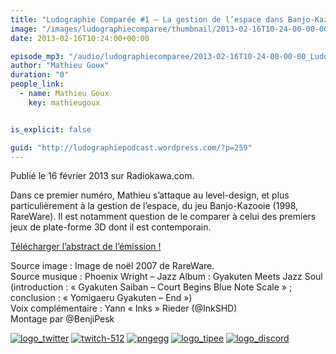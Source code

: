 ```yaml
---
title: "Ludographie Comparée #1 – La gestion de l’espace dans Banjo-Kazooie"
image: "/images/ludographiecomparee/thumbnail/2013-02-16T10-24-00-00-00_LudographieCompare1LagestiondelespacedansBanjoKazooie.jpg"
date: 2013-02-16T10:24:00+00:00

episode_mp3: "/audio/ludographiecomparee/2013-02-16T10-24-00-00-00_LudographieCompare1LagestiondelespacedansBanjoKazooie.mp3"
author: "Mathieu Goux"
duration: "0"
people_link: 
  - name: Mathieu Goux
    key: mathieugoux


is_explicit: false

guid: "http://ludographiepodcast.wordpress.com/?p=259"
---
```


<PodcastHeader/>

<!-- ECRIRE LA DESCRIPTION DE L'EPISODE SOUS CETTE LIGNE -->
<p>Publié le 16 février 2013 sur Radiokawa.com.</p>
<p>Dans ce premier numéro, Mathieu s’attaque au level-design, et plus particulièrement à la gestion de l’espace, du jeu Banjo-Kazooie (1998, RareWare). Il est notamment question de le comparer à celui des premiers jeux de plate-forme 3D dont il est contemporain.</p>
<p><a title="LC1-abstract" href="/resources/ludographiecomparee/2013-02-16T10-24-00-00-00_LudographieCompare1LagestiondelespacedansBanjoKazooie/lc1-abstract-1.pdf" rel="nofollow">Télécharger l’abstract de l’émission !</a></p>
<p></p>
<a href="" rel="nofollow"></a>
 
<p>Source image : Image de noël 2007 de RareWare.<br>
Source musique : Phoenix Wright – Jazz Album : Gyakuten Meets Jazz Soul (introduction : «&nbsp;Gyakuten Saiban – Court Begins Blue Note Scale&nbsp;» ; conclusion : «&nbsp;Yomigaeru Gyakuten – End&nbsp;»)<br>
Voix complémentaire : Yann «&nbsp;Inks&nbsp;» Rieder (@InkSHD)<br>
Montage par @BenjiPesk</p>


<tr>
<td><a href="https://twitter.com/Gouximan" rel="nofollow"><img src="/resources/ludographiecomparee/2013-02-16T10-24-00-00-00_LudographieCompare1LagestiondelespacedansBanjoKazooie/logo_twitter-1.png" alt="logo_twitter"></a></td>
<td><a href="https://www.twitch.tv/mathieugoux" rel="nofollow"><img src="/resources/ludographiecomparee/2013-02-16T10-24-00-00-00_LudographieCompare1LagestiondelespacedansBanjoKazooie/twitch-512-1.png" alt="twitch-512"></a></td>
<td><a href="https://www.youtube.com/user/MattTheFatalifieur/videos" rel="nofollow"><img src="/resources/ludographiecomparee/2013-02-16T10-24-00-00-00_LudographieCompare1LagestiondelespacedansBanjoKazooie/pngegg.png" alt="pngegg"></a></td>
<td><a href="http://fr.tipeee.com/calvinball" rel="nofollow"><img src="/resources/ludographiecomparee/2013-02-16T10-24-00-00-00_LudographieCompare1LagestiondelespacedansBanjoKazooie/logo_tipee-1.png" alt="logo_tipee"></a></td>
<td><a href="https://discord.com/invite/4RnA9v7" rel="nofollow"><img src="/resources/ludographiecomparee/2013-02-16T10-24-00-00-00_LudographieCompare1LagestiondelespacedansBanjoKazooie/logo_discord-1.png" alt="logo_discord"></a></td>
</tr>




